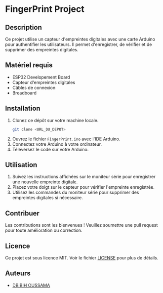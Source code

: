 # FingerPrint Project

## Description
Ce projet utilise un capteur d'empreintes digitales avec une carte Arduino pour authentifier les utilisateurs. Il permet d'enregistrer, de vérifier et de supprimer des empreintes digitales.

## Matériel requis
- ESP32 Developement Board
- Capteur d'empreintes digitales
- Câbles de connexion
- Breadboard

## Installation
1. Clonez ce dépôt sur votre machine locale.
    ```sh
    git clone <URL_DU_DEPOT>
    ```
2. Ouvrez le fichier `FingerPrint.ino` avec l'IDE Arduino.
3. Connectez votre Arduino à votre ordinateur.
4. Téléversez le code sur votre Arduino.

## Utilisation
1. Suivez les instructions affichées sur le moniteur série pour enregistrer une nouvelle empreinte digitale.
2. Placez votre doigt sur le capteur pour vérifier l'empreinte enregistrée.
3. Utilisez les commandes du moniteur série pour supprimer des empreintes digitales si nécessaire.

## Contribuer
Les contributions sont les bienvenues ! Veuillez soumettre une pull request pour toute amélioration ou correction.

## Licence
Ce projet est sous licence MIT. Voir le fichier [LICENSE](LICENSE) pour plus de détails.

## Auteurs
- [DBIBIH OUSSAMA](https://github.com/votreprofil)
